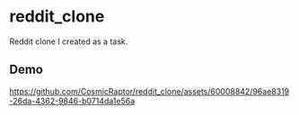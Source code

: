 # reddit_clone

Reddit clone I created as a task.

## Demo




https://github.com/CosmicRaptor/reddit_clone/assets/60008842/96ae8319-26da-4362-9846-b0714da1e56a

